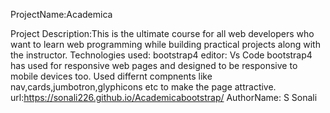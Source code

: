 ProjectName:Academica

Project Description:This is the ultimate course for all web developers who want to learn web programming while
 building practical projects along with the instructor. 
Technologies used: bootstrap4 
editor: Vs Code 
bootstrap4 has used for responsive web pages and designed to be responsive to mobile devices too. 
Used differnt compnents like nav,cards,jumbotron,glyphicons etc to make the page attractive. 
url:https://sonali226.github.io/Academicabootstrap/
AuthorName: S Sonali

